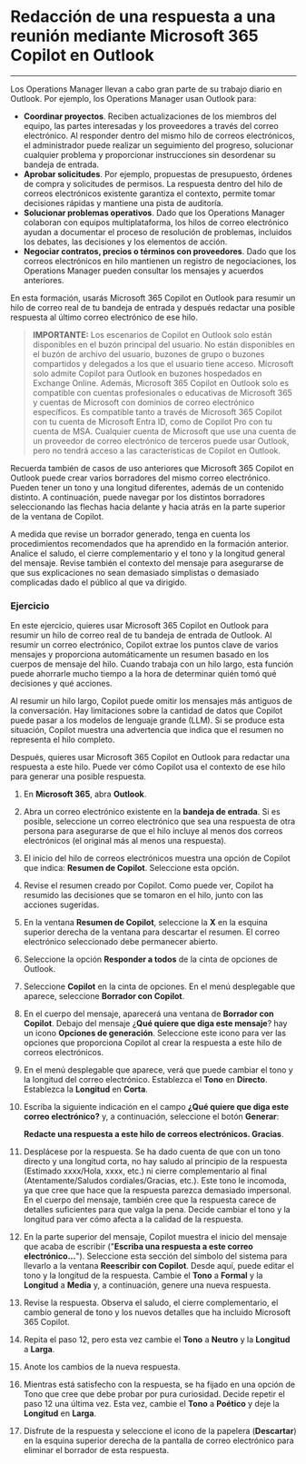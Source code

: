 # Redacción de una respuesta a una reunión mediante Microsoft 365 Copilot en Outlook
---
Los Operations Manager llevan a cabo gran parte de su trabajo diario en Outlook. Por ejemplo, los Operations Manager usan Outlook para:

 -  **Coordinar proyectos**. Reciben actualizaciones de los miembros del equipo, las partes interesadas y los proveedores a través del correo electrónico. Al responder dentro del mismo hilo de correos electrónicos, el administrador puede realizar un seguimiento del progreso, solucionar cualquier problema y proporcionar instrucciones sin desordenar su bandeja de entrada.
 -  **Aprobar solicitudes**. Por ejemplo, propuestas de presupuesto, órdenes de compra y solicitudes de permisos. La respuesta dentro del hilo de correos electrónicos existente garantiza el contexto, permite tomar decisiones rápidas y mantiene una pista de auditoría.
 -  **Solucionar problemas operativos**. Dado que los Operations Manager colaboran con equipos multiplataforma, los hilos de correo electrónico ayudan a documentar el proceso de resolución de problemas, incluidos los debates, las decisiones y los elementos de acción.
 -  **Negociar contratos, precios o términos con proveedores**. Dado que los correos electrónicos en hilo mantienen un registro de negociaciones, los Operations Manager pueden consultar los mensajes y acuerdos anteriores.<br>

En esta formación, usarás Microsoft 365 Copilot en Outlook para resumir un hilo de correo real de tu bandeja de entrada y después redactar una posible respuesta al último correo electrónico de ese hilo.

> **IMPORTANTE:** Los escenarios de Copilot en Outlook solo están disponibles en el buzón principal del usuario. No están disponibles en el buzón de archivo del usuario, buzones de grupo o buzones compartidos y delegados a los que el usuario tiene acceso. Microsoft solo admite Copilot para Outlook en buzones hospedados en Exchange Online. Además, Microsoft 365 Copilot en Outlook solo es compatible con cuentas profesionales o educativas de Microsoft 365 y cuentas de Microsoft con dominios de correo electrónico específicos. Es compatible tanto a través de Microsoft 365 Copilot con tu cuenta de Microsoft Entra ID, como de Copilot Pro con tu cuenta de MSA. Cualquier cuenta de Microsoft que use una cuenta de un proveedor de correo electrónico de terceros puede usar Outlook, pero no tendrá acceso a las características de Copilot en Outlook.

Recuerda también de casos de uso anteriores que Microsoft 365 Copilot en Outlook puede crear varios borradores del mismo correo electrónico. Pueden tener un tono y una longitud diferentes, además de un contenido distinto. A continuación, puede navegar por los distintos borradores seleccionando las flechas hacia delante y hacia atrás en la parte superior de la ventana de Copilot.

A medida que revise un borrador generado, tenga en cuenta los procedimientos recomendados que ha aprendido en la formación anterior. Analice el saludo, el cierre complementario y el tono y la longitud general del mensaje. Revise también el contexto del mensaje para asegurarse de que sus explicaciones no sean demasiado simplistas o demasiado complicadas dado el público al que va dirigido.

### Ejercicio

En este ejercicio, quieres usar Microsoft 365 Copilot en Outlook para resumir un hilo de correo real de tu bandeja de entrada de Outlook. Al resumir un correo electrónico, Copilot extrae los puntos clave de varios mensajes y proporciona automáticamente un resumen basado en los cuerpos de mensaje del hilo. Cuando trabaja con un hilo largo, esta función puede ahorrarle mucho tiempo a la hora de determinar quién tomó qué decisiones y qué acciones.

Al resumir un hilo largo, Copilot puede omitir los mensajes más antiguos de la conversación. Hay limitaciones sobre la cantidad de datos que Copilot puede pasar a los modelos de lenguaje grande (LLM). Si se produce esta situación, Copilot muestra una advertencia que indica que el resumen no representa el hilo completo.

Después, quieres usar Microsoft 365 Copilot en Outlook para redactar una respuesta a este hilo. Puede ver cómo Copilot usa el contexto de ese hilo para generar una posible respuesta.

1.  En **Microsoft 365**, abra **Outlook**.
2.  Abra un correo electrónico existente en la **bandeja de entrada**. Si es posible, seleccione un correo electrónico que sea una respuesta de otra persona para asegurarse de que el hilo incluye al menos dos correos electrónicos (el original más al menos una respuesta).
3.  El inicio del hilo de correos electrónicos muestra una opción de Copilot que indica: **Resumen de Copilot**. Seleccione esta opción.
4.  Revise el resumen creado por Copilot. Como puede ver, Copilot ha resumido las decisiones que se tomaron en el hilo, junto con las acciones sugeridas.
5.  En la ventana **Resumen de Copilot**, seleccione la **X** en la esquina superior derecha de la ventana para descartar el resumen. El correo electrónico seleccionado debe permanecer abierto.
6.  Seleccione la opción **Responder a todos** de la cinta de opciones de Outlook.
7.  Seleccione **Copilot** en la cinta de opciones. En el menú desplegable que aparece, seleccione **Borrador con Copilot**.
8.  En el cuerpo del mensaje, aparecerá una ventana de **Borrador con Copilot**. Debajo del mensaje ¿**Qué quiere que diga este mensaje**? hay un icono **Opciones de generación**. Seleccione este icono para ver las opciones que proporciona Copilot al crear la respuesta a este hilo de correos electrónicos.
9.  En el menú desplegable que aparece, verá que puede cambiar el tono y la longitud del correo electrónico. Establezca el **Tono** en **Directo**. Establezca la **Longitud** en **Corta**.
10. Escriba la siguiente indicación en el campo **¿Qué quiere que diga este correo electrónico?** y, a continuación, seleccione el botón **Generar**:
    
    **Redacte una respuesta a este hilo de correos electrónicos. Gracias**.
11. Desplácese por la respuesta. Se ha dado cuenta de que con un tono directo y una longitud corta, no hay saludo al principio de la respuesta (Estimado xxxx/Hola, xxxx, etc.) ni cierre complementario al final (Atentamente/Saludos cordiales/Gracias, etc.). Este tono le incomoda, ya que cree que hace que la respuesta parezca demasiado impersonal. En el cuerpo del mensaje, también cree que la respuesta carece de detalles suficientes para que valga la pena. Decide cambiar el tono y la longitud para ver cómo afecta a la calidad de la respuesta.
12. En la parte superior del mensaje, Copilot muestra el inicio del mensaje que acaba de escribir ("**Escriba una respuesta a este correo electrónico...**"). Seleccione esta sección del símbolo del sistema para llevarlo a la ventana **Reescribir con Copilot**. Desde aquí, puede editar el tono y la longitud de la respuesta. Cambie el **Tono** a **Formal** y la **Longitud** a **Media** y, a continuación, genere una nueva respuesta.
13. Revise la respuesta. Observa el saludo, el cierre complementario, el cambio general de tono y los nuevos detalles que ha incluido Microsoft 365 Copilot.
14. Repita el paso 12, pero esta vez cambie el **Tono** a **Neutro** y la **Longitud** a **Larga**.
15. Anote los cambios de la nueva respuesta.
16. Mientras está satisfecho con la respuesta, se ha fijado en una opción de Tono que cree que debe probar por pura curiosidad. Decide repetir el paso 12 una última vez. Esta vez, cambie el **Tono** a **Poético** y deje la **Longitud** en **Larga**.
17. Disfrute de la respuesta y seleccione el icono de la papelera (**Descartar**) en la esquina superior derecha de la pantalla de correo electrónico para eliminar el borrador de esta respuesta.
